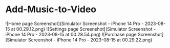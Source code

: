 # Add-Music-to-Video

![Home page Screenshot](Simulator Screenshot - iPhone 14 Pro - 2023-08-15 at 00.29.12.png)
![Settings page Screenshot](Simulator Screenshot - iPhone 14 Pro - 2023-08-15 at 00.28.54.png)
![Purchase page Screenshot](Simulator Screenshot - iPhone 14 Pro - 2023-08-15 at 00.29.22.png)
